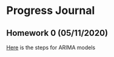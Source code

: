 # Progress Journal

## Homework 0 (05/11/2020)
[Here](files/example_homework_0.html) is the steps for ARIMA models

